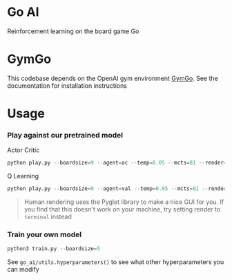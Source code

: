 # Go AI
Reinforcement learning on the board game Go

# GymGo
This codebase depends on the OpenAI gym environment [GymGo](https://github.com/aigagror/GymGo).
See the documentation for installation instructions

# Usage

### Play against our pretrained model
Actor Critic
```python
python play.py --boardsize=9 --agent=ac --temp=0.05 --mcts=81 --render=human
```

Q Learning
```python
python play.py --boardsize=9 --agent=val --temp=0.05 --mcts=81 --render=human
```

> Human rendering uses the Pyglet library to make a nice GUI for you. 
>If you find that this doesn't work on your machine, try setting render to `terminal` instead  


### Train your own model
```python
python3 train.py --boardsize=5
```
See `go_ai/utils.hyperparameters()` to see what other hyperparameters you can modify